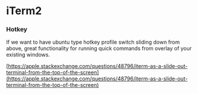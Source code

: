 # iTerm2

### Hotkey

If we want to have ubuntu type hotkey profile switch sliding down from above, great functionality for running quick commands from overlay of your existing windows.

[https://apple.stackexchange.com/questions/48796/iterm-as-a-slide-out-terminal-from-the-top-of-the-screen](https://apple.stackexchange.com/questions/48796/iterm-as-a-slide-out-terminal-from-the-top-of-the-screen)

